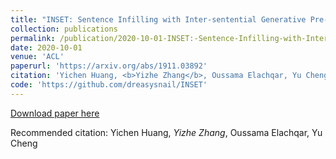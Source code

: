 ```yaml
---
title: "INSET: Sentence Infilling with Inter-sentential Generative Pre-training."
collection: publications
permalink: /publication/2020-10-01-INSET:-Sentence-Infilling-with-Inter-sentential-Generative-Pre-training
date: 2020-10-01
venue: 'ACL'
paperurl: 'https://arxiv.org/abs/1911.03892'
citation: 'Yichen Huang, <b>Yizhe Zhang</b>, Oussama Elachqar, Yu Cheng'
code: 'https://github.com/dreasysnail/INSET'
---
```


[Download paper here](https://arxiv.org/abs/1911.03892)

Recommended citation: Yichen Huang, *Yizhe Zhang*, Oussama Elachqar, Yu Cheng